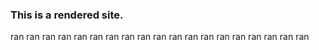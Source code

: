 ### This is a rendered site.
ran
ran
ran
ran
ran
ran
ran
ran
ran
ran
ran
ran
ran
ran
ran
ran
ran
ran
ran

